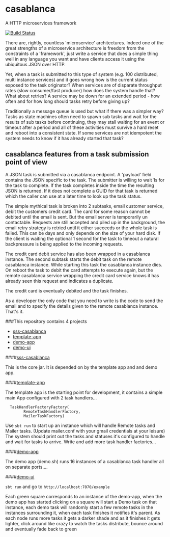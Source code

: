 # casablanca
A HTTP microservices framework

[![Build Status](https://travis-ci.org/mcsherrylabs/casablanca.svg?branch=master)](https://travis-ci.org/mcsherrylabs/casablanca)

There are, rightly, countless 'microservice' architectures. Indeed one of the great strengths of a microservice architecture is freedom from the constraints of a 'framework', just write a service that does a simple thing well in any language you want and have clients access it using the ubiquitous JSON over HTTP.
   
Yet, when a task is submitted to this type of system (e.g. 100 distributed, multi instance services) and it goes wrong how is the current status exposed to the task originator? When services are of disparate throughput rates (slow consumer/fast producer) how does the system handle that? What about retries? A service may be down for an extended period - how often and for how long should tasks retry before giving up? 
 
Traditionally a message queue is used but what if there was a simpler way? Tasks as state machines often need to spawn sub tasks and wait for the results of sub tasks before continuing, they may stall waiting for an event or timeout after a period and all of these activities must survive a hard reset and reboot into a consistent state. If some services are not idempotent the system needs to know if it has already started that task?
     
## casablanca features from a task submission point of view
      
A JSON task is submitted via a casablanca endpoint. A 'payload' field contains the JSON specific to the task. The submitter is willing to wait 1s for the task to complete. If the task completes inside the time the resulting JSON is returned. If it does not complete a GUID for that task is returned which the caller can use at a later time to look up the task status. 
  
The simple mythical task is broken into 2 subtasks, email customer service, debit the customers credit card. The card for some reason cannot be debited until the email is sent. But the email server is temporarily un contactable. Requests are still accepted and piled up in the background, the email retry strategy is retried until it either succeeds or the whole task is failed. This can be days and only depends on the size of your hard disk. If the client is waiting the optional 1 second for the task to timeout a natural backpressure is being applied to the incoming requests.
     
The credit card debit service has also been wrapped in a casablanca instance. The second subtask starts the debit task on the remote casablanca instance. While starting this task the casablanca instance dies. On reboot the task to debit the card attempts to execute again, but the remote casablanca service wrapping the credit card service knows it has already seen this request and indicates a duplicate. 
         
The credit card is eventually debited and the task finishes.
 
As a developer the only code that you need to write is the code to send the email and to specify the details given to the remote casablanca instance. That's it.
       
###This repository contains 4 projects

 - [sss-casablanca](../../tree/master/sss.casablanca "sss.casablanca README.md")
 - [template-app]( ../../tree/master/template-app "template-app README.md")
 - [demo-app]( ../../tree/master/demo-app "demo-app README.md")
 - [demo-ui]( ../../tree/master/demo-ui "demo-ui README.md")
 
####[sss-casablanca](../../tree/master/sss.casablanca "sss.casablanca README.md")

This is the core jar. It is depended on by the template app and and demo app.  
 
####[template-app](../../tree/master/template-app "template-app README.md")

The template app is the starting point for development, it contains a simple main App configured with 2 task handlers...  
  
```
  TaskHandlerFactoryFactory(
        RemoteTaskHandlerFactory,
        MailerTaskFactory)
```
     
Use ```sbt run``` to start up an instance which will handle Remote tasks and Mailer tasks. (Update mailer.conf with your gmail credentials at your leisure) The system should print out the tasks and statuses it's configured to handle and wait for tasks to arrive. Write and add more task handler factories... 

####[demo-app](../../tree/master/demo-app "demo-app README.md")

The demo app (demo.sh) runs 16 instances of a casablanca task handler all on separate ports....
 
####[demo-ui](../../tree/master/demo-ui "demo-ui README.md")
  
```sbt run``` and go to ```http://localhost:7070/example``` 
  
Each green square corresponds to an instance of the demo-app, when the demo app has started clicking on a square will start a Demo task on that instance, each demo task will randomly start a few remote tasks in the instances surrounding it, when each task finishes it notifies it's parent. As each node runs more tasks it gets a darker shade and as it finishes it gets lighter, click around like crazy to watch the tasks distribute, bounce around and eventually fade back to green      
